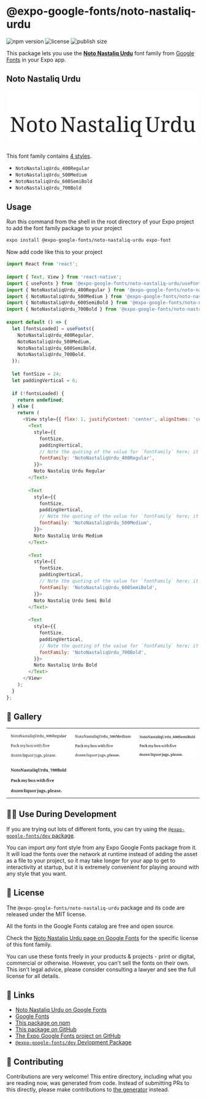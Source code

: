 # @expo-google-fonts/noto-nastaliq-urdu

![npm version](https://flat.badgen.net/npm/v/@expo-google-fonts/noto-nastaliq-urdu)
![license](https://flat.badgen.net/github/license/expo/google-fonts)
![publish size](https://flat.badgen.net/packagephobia/install/@expo-google-fonts/noto-nastaliq-urdu)

This package lets you use the [**Noto Nastaliq Urdu**](https://fonts.google.com/specimen/Noto+Nastaliq+Urdu) font family from [Google Fonts](https://fonts.google.com/) in your Expo app.

## Noto Nastaliq Urdu

![Noto Nastaliq Urdu](./font-family.png)

This font family contains [4 styles](#-gallery).

- `NotoNastaliqUrdu_400Regular`
- `NotoNastaliqUrdu_500Medium`
- `NotoNastaliqUrdu_600SemiBold`
- `NotoNastaliqUrdu_700Bold`

## Usage

Run this command from the shell in the root directory of your Expo project to add the font family package to your project
```sh
expo install @expo-google-fonts/noto-nastaliq-urdu expo-font
```

Now add code like this to your project
```js
import React from 'react';

import { Text, View } from 'react-native';
import { useFonts } from '@expo-google-fonts/noto-nastaliq-urdu/useFonts';
import { NotoNastaliqUrdu_400Regular } from '@expo-google-fonts/noto-nastaliq-urdu/400Regular';
import { NotoNastaliqUrdu_500Medium } from '@expo-google-fonts/noto-nastaliq-urdu/500Medium';
import { NotoNastaliqUrdu_600SemiBold } from '@expo-google-fonts/noto-nastaliq-urdu/600SemiBold';
import { NotoNastaliqUrdu_700Bold } from '@expo-google-fonts/noto-nastaliq-urdu/700Bold';

export default () => {
  let [fontsLoaded] = useFonts({
    NotoNastaliqUrdu_400Regular,
    NotoNastaliqUrdu_500Medium,
    NotoNastaliqUrdu_600SemiBold,
    NotoNastaliqUrdu_700Bold,
  });

  let fontSize = 24;
  let paddingVertical = 6;

  if (!fontsLoaded) {
    return undefined;
  } else {
    return (
      <View style={{ flex: 1, justifyContent: 'center', alignItems: 'center' }}>
        <Text
          style={{
            fontSize,
            paddingVertical,
            // Note the quoting of the value for `fontFamily` here; it expects a string!
            fontFamily: 'NotoNastaliqUrdu_400Regular',
          }}>
          Noto Nastaliq Urdu Regular
        </Text>

        <Text
          style={{
            fontSize,
            paddingVertical,
            // Note the quoting of the value for `fontFamily` here; it expects a string!
            fontFamily: 'NotoNastaliqUrdu_500Medium',
          }}>
          Noto Nastaliq Urdu Medium
        </Text>

        <Text
          style={{
            fontSize,
            paddingVertical,
            // Note the quoting of the value for `fontFamily` here; it expects a string!
            fontFamily: 'NotoNastaliqUrdu_600SemiBold',
          }}>
          Noto Nastaliq Urdu Semi Bold
        </Text>

        <Text
          style={{
            fontSize,
            paddingVertical,
            // Note the quoting of the value for `fontFamily` here; it expects a string!
            fontFamily: 'NotoNastaliqUrdu_700Bold',
          }}>
          Noto Nastaliq Urdu Bold
        </Text>
      </View>
    );
  }
};

```

## 🔡 Gallery


||||
|-|-|-|
|![NotoNastaliqUrdu_400Regular](./NotoNastaliqUrdu_400Regular.ttf.png)|![NotoNastaliqUrdu_500Medium](./NotoNastaliqUrdu_500Medium.ttf.png)|![NotoNastaliqUrdu_600SemiBold](./NotoNastaliqUrdu_600SemiBold.ttf.png)||
|![NotoNastaliqUrdu_700Bold](./NotoNastaliqUrdu_700Bold.ttf.png)||||


## 👩‍💻 Use During Development

If you are trying out lots of different fonts, you can try using the [`@expo-google-fonts/dev` package](https://github.com/expo/google-fonts/tree/master/font-packages/dev#readme).

You can import *any* font style from any Expo Google Fonts package from it. It will load the fonts
over the network at runtime instead of adding the asset as a file to your project, so it may take longer
for your app to get to interactivity at startup, but it is extremely convenient
for playing around with any style that you want.

## 📖 License

The `@expo-google-fonts/noto-nastaliq-urdu` package and its code are released under the MIT license.

All the fonts in the Google Fonts catalog are free and open source.

Check the [Noto Nastaliq Urdu page on Google Fonts](https://fonts.google.com/specimen/Noto+Nastaliq+Urdu) for the specific license of this font family.

You can use these fonts freely in your products & projects - print or digital, commercial or otherwise. However, you can't sell the fonts on their own. This isn't legal advice, please consider consulting a lawyer and see the full license for all details.

## 🔗 Links

- [Noto Nastaliq Urdu on Google Fonts](https://fonts.google.com/specimen/Noto+Nastaliq+Urdu)
- [Google Fonts](https://fonts.google.com/)
- [This package on npm](https://www.npmjs.com/package/@expo-google-fonts/noto-nastaliq-urdu)
- [This package on GitHub](https://github.com/expo/google-fonts/tree/master/font-packages/noto-nastaliq-urdu)
- [The Expo Google Fonts project on GitHub](https://github.com/expo/google-fonts)
- [`@expo-google-fonts/dev` Devlopment Package](https://github.com/expo/google-fonts/tree/master/font-packages/dev)

## 🤝 Contributing

Contributions are very welcome! This entire directory, including what you are reading now, was generated from code. Instead of submitting PRs to this directly, please make contributions to [the generator](https://github.com/expo/google-fonts/tree/master/packages/generator) instead.
